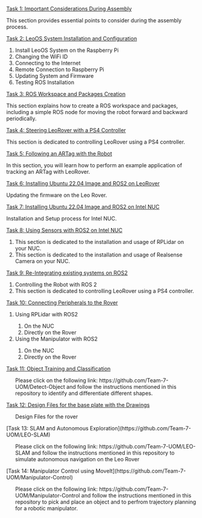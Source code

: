 
[Task 1: Important Considerations During Assembly](Task1_Assembly)


This section provides essential points to consider during the assembly process.

[Task 2: LeoOS System Installation and Configuration](Task2_Robot_Software)


<ol>
<li>Install LeoOS System on the Raspberry Pi</li>
<li>Changing the WiFi ID</li>
<li>Connecting to the Internet</li>
<li>Remote Connection to Raspberry Pi</li>
<li>Updating System and Firmware</li>
<li>Testing ROS Installation</li>
</ol>

[Task 3: ROS Workspace and Packages Creation](Task3_Basic_ROS)

This section explains how to create a ROS workspace and packages, including a simple ROS node for moving the robot forward and backward periodically.

[Task 4: Steering LeoRover with a PS4 Controller](Task4_Steering_with_joystick)

This section is dedicated to controlling LeoRover using a PS4 controller.

[Task 5: Following an ARTag with the Robot](Task5_Follow_ARTag)

In this section, you will learn how to perform an example application of tracking an ARTag with LeoRover.

[Task 6: Installing Ubuntu 22.04 Image and ROS2 on LeoRover](Task6_Installing_ROS2)

Updating the firmware on the Leo Rover.

[Task 7: Installing Ubuntu 22.04 Image and ROS2 on Intel NUC](Task7_Intel_NUC_Setup)

Installation and Setup process for Intel NUC.

[Task 8: Using Sensors with ROS2 on Intel NUC](Task8_Using_Sensors)
<ol>
  <li>This section is dedicated to the installation and usage of RPLidar on your NUC.</li>
  <li>This section is dedicated to the installation and usage of Realsense Camera on your NUC.</li>
</ol>

[Task 9: Re-Integrating existing systems on ROS2](Task%209_Integration)
<ol>
  <li>Controlling the Robot with ROS 2</li>
  <li>This section is dedicated to controlling LeoRover using a PS4 controller.</li>
</ol>

[Task 10: Connecting Peripherals to the Rover](Task%2010_Peripherals)
<ol>
  <li>Using RPLidar with ROS2</li>
  <ol> 
  <li>On the NUC</li>
  <li>Directly on the Rover</li>
  </ol>
  <li>Using the Manipulator with ROS2</li>
  <ol> 
  <li>On the NUC</li>
  <li>Directly on the Rover</li>
  </ol>
</ol>


[Task 11: Object Training and Classification](https://github.com/Team-7-UOM/Detect-Objects)
<ol>
  Please click on the following link: https://github.com/Team-7-UOM/Detect-Object and follow the instructions mentioned in this repository to identify and differentiate different shapes.
</ol>

[Task 12: Design Files for the base plate with the Drawings](Task%2012_Design%20Files)
<ol>
  Design Files for the rover
</ol>
[Task 13: SLAM and Autonomous Exploration](https://github.com/Team-7-UOM/LEO-SLAM)
<ol>
  Please click on the following link: https://github.com/Team-7-UOM/LEO-SLAM and follow the instructions mentioned in this repository to simulate autonomous navigation on the Leo Rover
</ol>
[Task 14: Manipulator Control using MoveIt](https://github.com/Team-7-UOM/Manipulator-Control)
<ol>
  Please click on the following link: https://github.com/Team-7-UOM/Manipulator-Control and follow the instructions mentioned in this repository to pick and place an object and to perfrom trajectory planning for a robotic manipulator.
</ol>

